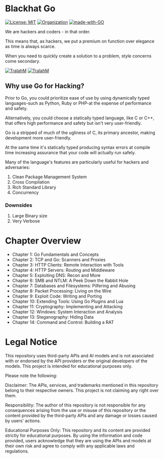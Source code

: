 # Blackhat Go
[![License: MIT](https://img.shields.io/badge/License-MIT-red.svg)](https://opensource.org/licenses/MIT)
[![Organization](https://img.shields.io/badge/Org-TralahTek-blue.svg)](https://github.com/TralahTek)
[![made-with-GO](https://img.shields.io/badge/Made%20with-Go-1f425f.svg)](https://www.python.org/)

We are hackers and coders - in that order.

This means that, as hackers, we put a premium on function over elegance as time is always scarce.

When you need to quickly create a solution to a problem, style concerns come secondary.

[![TralahM](https://img.shields.io/badge/Engineer-TralahM-blue.svg?style=for-the-badge)](https://github.com/TralahM)
[![TralahM](https://img.shields.io/badge/Maintainer-TralahM-green.svg?style=for-the-badge)](https://github.com/TralahM)


## Why use Go for Hacking?
Prior to Go, you could prioritize ease of use by using dynamically typed languages-such as Python, Ruby or PHP-at the expense of performance and safety.

Alternatively, you could choose a statically typed language, like C or C++, that offers high performance and safety but isn't very user-friendly.

Go is a stripped of much of the ugliness of C, its primary ancestor, making development more user-friendly.

At the same time it's statically typed producing syntax errors at compile time increasing assurance that your code will actually run safely.

Many of the language's features are particularly useful for hackers and adversaries:

1. Clean Package Management System
2. Cross Compilation
3. Rich Standard Library
4. Concurrency

### Downsides
1. Large Binary size
2. Very Verbose

# Chapter Overview
* Chapter 1: Go Fundamentals and Concepts
* Chapter 2: TCP and Go: Scanners and Proxies
* Chapter 3: HTTP Clients: Remote Interaction with Tools
* Chapter 4: HTTP Servers: Routing and Middleware
* Chapter 5: Exploiting DNS: Recon and More
* Chapter 6: SMB and NTLM: A Peek Down the Rabbit Hole
* Chapter 7: Databases and Filesystems: Pilfering and Abusing
* Chapter 8: Packet Processing: Living on the Wire
* Chapter 9: Exploit Code: Writing and Porting
* Chapter 10: Extending Tools: Using Go Plugins and Lua
* Chapter 11: Cryptography: Implementing and Attacking
* Chapter 12: Windows: System Interaction and Analysis
* Chapter 13: Steganography: Hiding Data
* Chapter 14: Command and Control: Building a RAT




# Legal Notice
This repository uses third-party APIs and AI models and is not associated with or endorsed by the API providers or the original developers of the models. This project is intended for educational purposes only.

Please note the following:

Disclaimer: The APIs, services, and trademarks mentioned in this repository belong to their respective owners. This project is not claiming any right over them.

Responsibility: The author of this repository is not responsible for any consequences arising from the use or misuse of this repository or the content provided by the third-party APIs and any damage or losses caused by users' actions.

Educational Purposes Only: This repository and its content are provided strictly for educational purposes. By using the information and code provided, users acknowledge that they are using the APIs and models at their own risk and agree to comply with any applicable laws and regulations.

